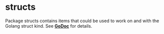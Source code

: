 # structs

Package structs contains items that could be used to work on and with the Golang struct
kind. See __[GoDoc](https://godoc.org/github.com/qamarian-lib/structs)__ for details.
